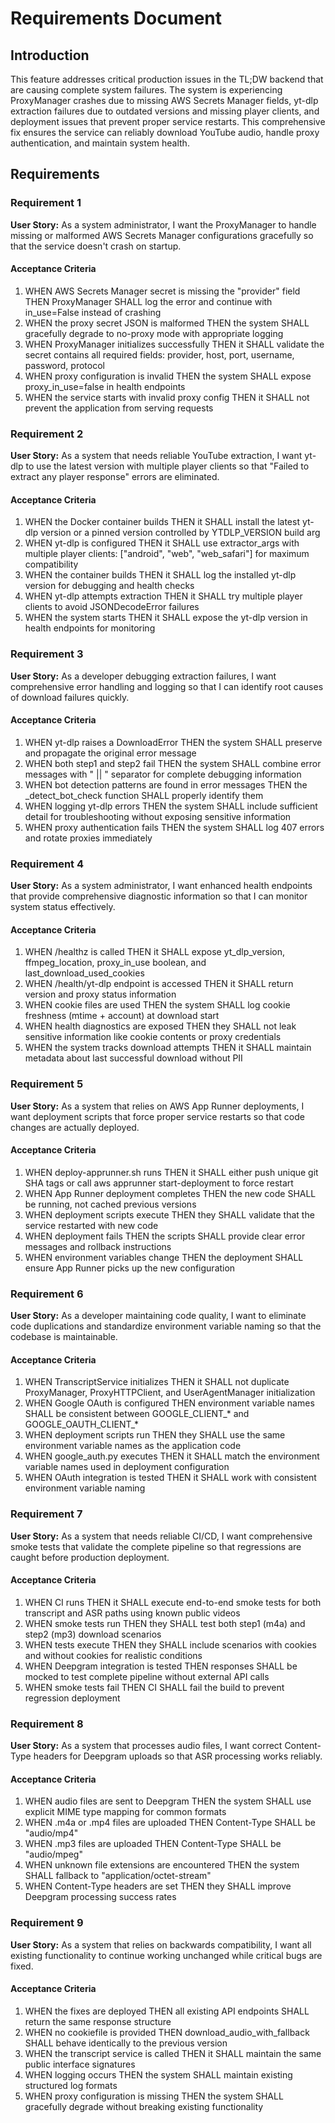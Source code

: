 # Requirements Document

## Introduction

This feature addresses critical production issues in the TL;DW backend that are causing complete system failures. The system is experiencing ProxyManager crashes due to missing AWS Secrets Manager fields, yt-dlp extraction failures due to outdated versions and missing player clients, and deployment issues that prevent proper service restarts. This comprehensive fix ensures the service can reliably download YouTube audio, handle proxy authentication, and maintain system health.

## Requirements

### Requirement 1

**User Story:** As a system administrator, I want the ProxyManager to handle missing or malformed AWS Secrets Manager configurations gracefully so that the service doesn't crash on startup.

#### Acceptance Criteria

1. WHEN AWS Secrets Manager secret is missing the "provider" field THEN ProxyManager SHALL log the error and continue with in_use=False instead of crashing
2. WHEN the proxy secret JSON is malformed THEN the system SHALL gracefully degrade to no-proxy mode with appropriate logging
3. WHEN ProxyManager initializes successfully THEN it SHALL validate the secret contains all required fields: provider, host, port, username, password, protocol
4. WHEN proxy configuration is invalid THEN the system SHALL expose proxy_in_use=false in health endpoints
5. WHEN the service starts with invalid proxy config THEN it SHALL not prevent the application from serving requests

### Requirement 2

**User Story:** As a system that needs reliable YouTube extraction, I want yt-dlp to use the latest version with multiple player clients so that "Failed to extract any player response" errors are eliminated.

#### Acceptance Criteria

1. WHEN the Docker container builds THEN it SHALL install the latest yt-dlp version or a pinned version controlled by YTDLP_VERSION build arg
2. WHEN yt-dlp is configured THEN it SHALL use extractor_args with multiple player clients: ["android", "web", "web_safari"] for maximum compatibility
3. WHEN the container builds THEN it SHALL log the installed yt-dlp version for debugging and health checks
4. WHEN yt-dlp attempts extraction THEN it SHALL try multiple player clients to avoid JSONDecodeError failures
5. WHEN the system starts THEN it SHALL expose the yt-dlp version in health endpoints for monitoring

### Requirement 3

**User Story:** As a developer debugging extraction failures, I want comprehensive error handling and logging so that I can identify root causes of download failures quickly.

#### Acceptance Criteria

1. WHEN yt-dlp raises a DownloadError THEN the system SHALL preserve and propagate the original error message
2. WHEN both step1 and step2 fail THEN the system SHALL combine error messages with " || " separator for complete debugging information
3. WHEN bot detection patterns are found in error messages THEN the _detect_bot_check function SHALL properly identify them
4. WHEN logging yt-dlp errors THEN the system SHALL include sufficient detail for troubleshooting without exposing sensitive information
5. WHEN proxy authentication fails THEN the system SHALL log 407 errors and rotate proxies immediately

### Requirement 4

**User Story:** As a system administrator, I want enhanced health endpoints that provide comprehensive diagnostic information so that I can monitor system status effectively.

#### Acceptance Criteria

1. WHEN /healthz is called THEN it SHALL expose yt_dlp_version, ffmpeg_location, proxy_in_use boolean, and last_download_used_cookies
2. WHEN /health/yt-dlp endpoint is accessed THEN it SHALL return version and proxy status information
3. WHEN cookie files are used THEN the system SHALL log cookie freshness (mtime + account) at download start
4. WHEN health diagnostics are exposed THEN they SHALL not leak sensitive information like cookie contents or proxy credentials
5. WHEN the system tracks download attempts THEN it SHALL maintain metadata about last successful download without PII

### Requirement 5

**User Story:** As a system that relies on AWS App Runner deployments, I want deployment scripts that force proper service restarts so that code changes are actually deployed.

#### Acceptance Criteria

1. WHEN deploy-apprunner.sh runs THEN it SHALL either push unique git SHA tags or call aws apprunner start-deployment to force restart
2. WHEN App Runner deployment completes THEN the new code SHALL be running, not cached previous versions
3. WHEN deployment scripts execute THEN they SHALL validate that the service restarted with new code
4. WHEN deployment fails THEN the scripts SHALL provide clear error messages and rollback instructions
5. WHEN environment variables change THEN the deployment SHALL ensure App Runner picks up the new configuration

### Requirement 6

**User Story:** As a developer maintaining code quality, I want to eliminate code duplications and standardize environment variable naming so that the codebase is maintainable.

#### Acceptance Criteria

1. WHEN TranscriptService initializes THEN it SHALL not duplicate ProxyManager, ProxyHTTPClient, and UserAgentManager initialization
2. WHEN Google OAuth is configured THEN environment variable names SHALL be consistent between GOOGLE_CLIENT_* and GOOGLE_OAUTH_CLIENT_*
3. WHEN deployment scripts run THEN they SHALL use the same environment variable names as the application code
4. WHEN google_auth.py executes THEN it SHALL match the environment variable names used in deployment configuration
5. WHEN OAuth integration is tested THEN it SHALL work with consistent environment variable naming

### Requirement 7

**User Story:** As a system that needs reliable CI/CD, I want comprehensive smoke tests that validate the complete pipeline so that regressions are caught before production deployment.

#### Acceptance Criteria

1. WHEN CI runs THEN it SHALL execute end-to-end smoke tests for both transcript and ASR paths using known public videos
2. WHEN smoke tests run THEN they SHALL test both step1 (m4a) and step2 (mp3) download scenarios
3. WHEN tests execute THEN they SHALL include scenarios with cookies and without cookies for realistic conditions
4. WHEN Deepgram integration is tested THEN responses SHALL be mocked to test complete pipeline without external API calls
5. WHEN smoke tests fail THEN CI SHALL fail the build to prevent regression deployment

### Requirement 8

**User Story:** As a system that processes audio files, I want correct Content-Type headers for Deepgram uploads so that ASR processing works reliably.

#### Acceptance Criteria

1. WHEN audio files are sent to Deepgram THEN the system SHALL use explicit MIME type mapping for common formats
2. WHEN .m4a or .mp4 files are uploaded THEN Content-Type SHALL be "audio/mp4"
3. WHEN .mp3 files are uploaded THEN Content-Type SHALL be "audio/mpeg"
4. WHEN unknown file extensions are encountered THEN the system SHALL fallback to "application/octet-stream"
5. WHEN Content-Type headers are set THEN they SHALL improve Deepgram processing success rates

### Requirement 9

**User Story:** As a system that relies on backwards compatibility, I want all existing functionality to continue working unchanged while critical bugs are fixed.

#### Acceptance Criteria

1. WHEN the fixes are deployed THEN all existing API endpoints SHALL return the same response structure
2. WHEN no cookiefile is provided THEN download_audio_with_fallback SHALL behave identically to the previous version
3. WHEN the transcript service is called THEN it SHALL maintain the same public interface signatures
4. WHEN logging occurs THEN the system SHALL maintain existing structured log formats
5. WHEN proxy configuration is missing THEN the system SHALL gracefully degrade without breaking existing functionality